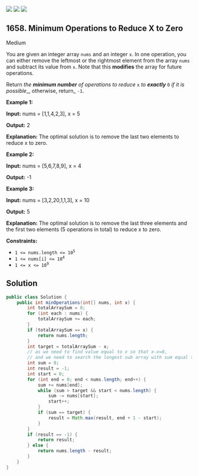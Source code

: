 [![](https://img.shields.io/github/stars/javadev/LeetCode-in-Java?label=Stars&style=flat-square)](https://github.com/javadev/LeetCode-in-Java)
[![](https://img.shields.io/github/forks/javadev/LeetCode-in-Java?label=Fork%20me%20on%20GitHub%20&style=flat-square)](https://github.com/javadev/LeetCode-in-Java/fork)
[![](https://img.shields.io/badge/-LeetCode%20in%20Kotlin-blue?style=flat-square)](https://github.com/javadev/LeetCode-in-Kotlin)

## 1658\. Minimum Operations to Reduce X to Zero

Medium

You are given an integer array `nums` and an integer `x`. In one operation, you can either remove the leftmost or the rightmost element from the array `nums` and subtract its value from `x`. Note that this **modifies** the array for future operations.

Return _the **minimum number** of operations to reduce_ `x` _to **exactly**_ `0` _if it is possible__, otherwise, return_ `-1`.

**Example 1:**

**Input:** nums = [1,1,4,2,3], x = 5

**Output:** 2

**Explanation:** The optimal solution is to remove the last two elements to reduce x to zero.

**Example 2:**

**Input:** nums = [5,6,7,8,9], x = 4

**Output:** -1

**Example 3:**

**Input:** nums = [3,2,20,1,1,3], x = 10

**Output:** 5

**Explanation:** The optimal solution is to remove the last three elements and the first two elements (5 operations in total) to reduce x to zero.

**Constraints:**

*   <code>1 <= nums.length <= 10<sup>5</sup></code>
*   <code>1 <= nums[i] <= 10<sup>4</sup></code>
*   <code>1 <= x <= 10<sup>9</sup></code>

## Solution

```java
public class Solution {
    public int minOperations(int[] nums, int x) {
        int totalArraySum = 0;
        for (int each : nums) {
            totalArraySum += each;
        }
        if (totalArraySum == x) {
            return nums.length;
        }
        int target = totalArraySum - x;
        // as we need to find value equal to x so that x-x=0,
        // and we need to search the longest sub array with sum equal t0 total array sum -x;
        int sum = 0;
        int result = -1;
        int start = 0;
        for (int end = 0; end < nums.length; end++) {
            sum += nums[end];
            while (sum > target && start < nums.length) {
                sum -= nums[start];
                start++;
            }
            if (sum == target) {
                result = Math.max(result, end + 1 - start);
            }
        }
        if (result == -1) {
            return result;
        } else {
            return nums.length - result;
        }
    }
}
```